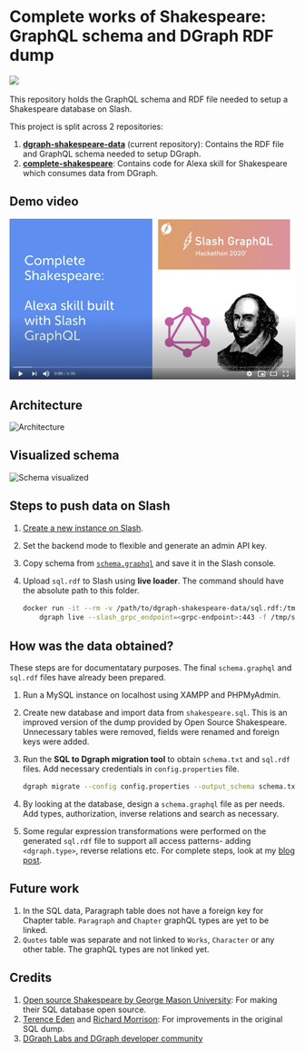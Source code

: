 # Complete works of Shakespeare: GraphQL schema and DGraph RDF dump
![](https://media-fastly.hackerearth.com/media/hackathon/slash-sprint/images/7af8fd52f7-cover_image_1.png)

This repository holds the GraphQL schema and RDF file needed to setup a Shakespeare database on Slash.

This project is split across 2 repositories:
1. [**dgraph-shakespeare-data**](https://github.com/secretshardul/dgraph-shakespeare-data) (current repository): Contains the RDF file and GraphQL schema needed to setup DGraph.
2. [**complete-shakespeare**](https://github.com/secretshardul/complete-shakespeare): Contains code for Alexa skill for Shakespeare which consumes data from DGraph.

## Demo video
[![Complete shakespeare demo](https://github.com/secretshardul/complete-shakespeare/raw/master/images/thumbnail-yt.png)](https://youtu.be/CpnAH6ymal8)

## Architecture
![Architecture](https://lucid.app/publicSegments/view/22f57178-d91d-42ed-9755-eb46218710c5/image.png)

## Visualized schema
![Schema visualized](https://lucid.app/publicSegments/view/e6bbf02e-864b-4ce4-85f2-5dc13a843c5a/image.png)

## Steps to push data on Slash
1. [Create a new instance on Slash](https://slash.dgraph.io/).
2. Set the backend mode to flexible and generate an admin API key.
3. Copy schema from [`schema.graphql`](/schema.graphql) and save it in the Slash console.
4. Upload `sql.rdf` to Slash using **live loader**. The command should have the absolute path to this folder.

    ```sh
    docker run -it --rm -v /path/to/dgraph-shakespeare-data/sql.rdf:/tmp/sql.rdf dgraph/dgraph:v20.07-slash \
        dgraph live --slash_grpc_endpoint=<grpc-endpoint>:443 -f /tmp/sql.rdf -t <api-token>
    ```

## How was the data obtained?
These steps are for documentatary purposes. The final `schema.graphql` and `sql.rdf` files have already been prepared.

1. Run a MySQL instance on localhost using XAMPP and PHPMyAdmin.
2. Create new database and import data from `shakespeare.sql`. This is an improved version of the dump provided by Open Source Shakespeare. Unnecessary tables were removed, fields were renamed and foreign keys were added.
3. Run the **SQL to Dgraph migration tool** to obtain `schema.txt` and `sql.rdf` files. Add necessary credentials in `config.properties` file.

    ```sh
    dgraph migrate --config config.properties --output_schema schema.txt --output_data sql.rdf --host 192.168.64.2
    ```

4. By looking at the database, design a `schema.graphql` file as per needs. Add types, authorization, inverse relations and search as necessary.
5. Some regular expression transformations were performed on the generated `sql.rdf` file to support all access patterns- adding `<dgraph.type>`, reverse relations etc. For complete steps, look at my [blog post](https://discuss.dgraph.io/t/sql-migration-tool-shenanigans-and-solutions/11229).

## Future work
1. In the SQL data, Paragraph table does not have a foreign key for Chapter table. `Paragraph` and `Chapter` graphQL types are yet to be linked.
2. `Quotes` table was separate and not linked to `Works`, `Character` or any other table. The graphQL types are not linked yet.

## Credits
1. [Open source Shakespeare by George Mason University](https://www.opensourceshakespeare.org/downloads/): For making their SQL database open source.
2. [Terence Eden](https://github.com/edent/Open-Source-Shakespeare) and [Richard Morrison](): For improvements in the original SQL dump.
3. [DGraph Labs and DGraph developer community](https://dgraph.io/)
